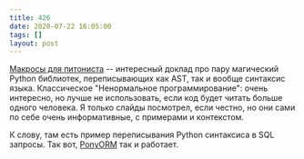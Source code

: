 ```yaml
---
title: 426
date: 2020-07-22 16:05:00
tags: []
layout: post
---
```


[Макросы для питониста](https://habr.com/ru/company/yandex/blog/495294/) -- интересный доклад про пару магический Python библиотек, переписывающих как AST, так и вообще синтаксис языка. Классическое "Ненормальное программирование": очень интересно, но лучше не использовать, если код будет читать больше одного человека. Я только слайды посмотрел, если честно, но они сами по себе очень информативные, с примерами и контекстом.

К слову, там есть пример переписывания Python синтаксиса в SQL запросы. Так вот, [PonyORM](https://t.me/itgram_channel/54) так и работает.
